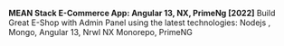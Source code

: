 **MEAN Stack E-Commerce App: Angular 13, NX, PrimeNg [2022]**
Build Great E-Shop with Admin Panel using the latest technologies: Nodejs , Mongo, Angular 13, Nrwl NX Monorepo, PrimeNG
